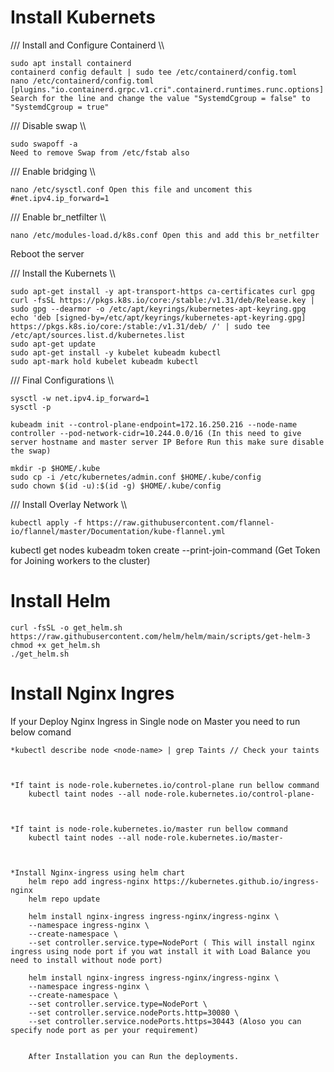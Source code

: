 # Install Kubernets



/// Install and Configure Containerd \\\

    sudo apt install containerd
    containerd config default | sudo tee /etc/containerd/config.toml
    nano /etc/containerd/config.toml
    [plugins."io.containerd.grpc.v1.cri".containerd.runtimes.runc.options] Search for the line and change the value "SystemdCgroup = false" to "SystemdCgroup = true"

/// Disable swap \\\

    sudo swapoff -a
    Need to remove Swap from /etc/fstab also

/// Enable bridging \\\

    nano /etc/sysctl.conf Open this file and uncoment this #net.ipv4.ip_forward=1

/// Enable br_netfilter \\\

    nano /etc/modules-load.d/k8s.conf Open this and add this br_netfilter

Reboot the server

/// Install the Kubernets \\\

    sudo apt-get install -y apt-transport-https ca-certificates curl gpg
    curl -fsSL https://pkgs.k8s.io/core:/stable:/v1.31/deb/Release.key | sudo gpg --dearmor -o /etc/apt/keyrings/kubernetes-apt-keyring.gpg
    echo 'deb [signed-by=/etc/apt/keyrings/kubernetes-apt-keyring.gpg] https://pkgs.k8s.io/core:/stable:/v1.31/deb/ /' | sudo tee /etc/apt/sources.list.d/kubernetes.list
    sudo apt-get update
    sudo apt-get install -y kubelet kubeadm kubectl
    sudo apt-mark hold kubelet kubeadm kubectl

/// Final Configurations  \\\

    sysctl -w net.ipv4.ip_forward=1
    sysctl -p
    
    kubeadm init --control-plane-endpoint=172.16.250.216 --node-name controller --pod-network-cidr=10.244.0.0/16 (In this need to give server hostname and master server IP Before Run this make sure disable the swap)
    
    mkdir -p $HOME/.kube
    sudo cp -i /etc/kubernetes/admin.conf $HOME/.kube/config
    sudo chown $(id -u):$(id -g) $HOME/.kube/config

/// Install Overlay Network \\\

    kubectl apply -f https://raw.githubusercontent.com/flannel-io/flannel/master/Documentation/kube-flannel.yml


kubectl get nodes
kubeadm token create --print-join-command (Get Token for Joining workers to the cluster)


#  Install Helm 
    curl -fsSL -o get_helm.sh https://raw.githubusercontent.com/helm/helm/main/scripts/get-helm-3
    chmod +x get_helm.sh
    ./get_helm.sh

    







#  Install Nginx Ingres

If your Deploy Nginx Ingress in Single node on Master you  need to run below comand

    *kubectl describe node <node-name> | grep Taints // Check your taints



    *If taint is node-role.kubernetes.io/control-plane run bellow command
        kubectl taint nodes --all node-role.kubernetes.io/control-plane-



    *If taint is node-role.kubernetes.io/master run bellow command
        kubectl taint nodes --all node-role.kubernetes.io/master-

        

    *Install Nginx-ingress using helm chart 
        helm repo add ingress-nginx https://kubernetes.github.io/ingress-nginx
        helm repo update
        
        helm install nginx-ingress ingress-nginx/ingress-nginx \
        --namespace ingress-nginx \
        --create-namespace \
        --set controller.service.type=NodePort ( This will install nginx ingress using node port if you wat install it with Load Balance you need to install without node port)

        helm install nginx-ingress ingress-nginx/ingress-nginx \
        --namespace ingress-nginx \
        --create-namespace \
        --set controller.service.type=NodePort \
        --set controller.service.nodePorts.http=30080 \
        --set controller.service.nodePorts.https=30443 (Aloso you can specify node port as per your requirement)


        After Installation you can Run the deployments. 




